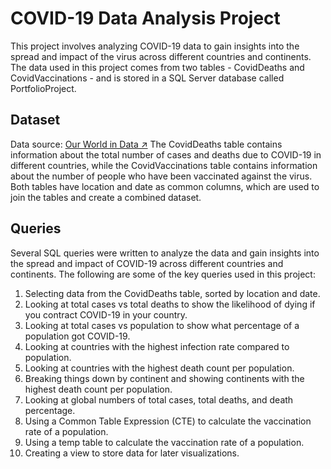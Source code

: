 # COVID-19 Data Analysis Project

This project involves analyzing COVID-19 data to gain insights into the spread and impact of the virus across different countries and continents. The data used in this project comes from two tables - CovidDeaths and CovidVaccinations - and is stored in a SQL Server database called PortfolioProject.

## Dataset

Data source: [Our World in Data ↗](https://ourworldindata.org/covid-deaths)
The CovidDeaths table contains information about the total number of cases and deaths due to COVID-19 in different countries, while the CovidVaccinations table contains information about the number of people who have been vaccinated against the virus. Both tables have location and date as common columns, which are used to join the tables and create a combined dataset.

## Queries

Several SQL queries were written to analyze the data and gain insights into the spread and impact of COVID-19 across different countries and continents. The following are some of the key queries used in this project:

1. Selecting data from the CovidDeaths table, sorted by location and date.
2. Looking at total cases vs total deaths to show the likelihood of dying if you contract COVID-19 in your country.
3. Looking at total cases vs population to show what percentage of a population got COVID-19.
4. Looking at countries with the highest infection rate compared to population.
5. Looking at countries with the highest death count per population.
6. Breaking things down by continent and showing continents with the highest death count per population.
7. Looking at global numbers of total cases, total deaths, and death percentage.
8. Using a Common Table Expression (CTE) to calculate the vaccination rate of a population.
9. Using a temp table to calculate the vaccination rate of a population.
10. Creating a view to store data for later visualizations.
